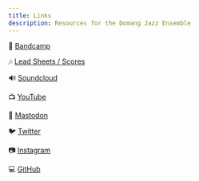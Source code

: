```yaml
---
title: Links
description: Resources for the Domang Jazz Ensemble
---
```


🎸 [Bandcamp](https://domang-jazz-ensemble.bandcamp.com/)

🎶 [Lead Sheets / Scores](https://drive.google.com/drive/folders/1fq6YZ8aZz6KepLBUhM3gYMuCmxeONaKn?usp=sharing)

🔊 [Soundcloud](https://soundcloud.com/domang-jazz-ensemble/albums)

📺 [YouTube](https://www.youtube.com/channel/UCQlmGQA2ICTYgSvcfmLH-oA)

🐘 [Mastodon](https://mastodon.art/@tdje)

🐦 [Twitter](https://twitter.com/DomangJazz)

📷 [Instagram](https://www.instagram.com/domangjazz/)

💻 [GitHub](https://github.com/domang-jazz-ensemble)
